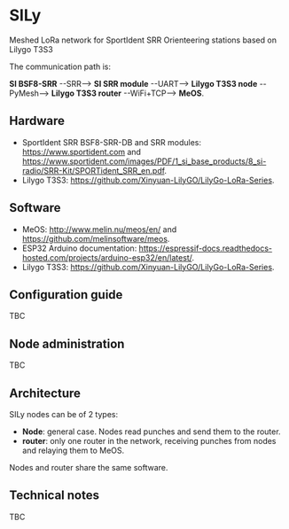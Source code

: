 # SILy

Meshed LoRa network for SportIdent SRR Orienteering stations based on Lilygo T3S3

The communication path is:

**SI BSF8-SRR** --SRR--> **SI SRR module** --UART--> **Lilygo T3S3 node** --PyMesh--> **Lilygo T3S3 router** --WiFi+TCP--> **MeOS**.

## Hardware

* SportIdent SRR BSF8-SRR-DB and SRR modules: <https://www.sportident.com> and <https://www.sportident.com/images/PDF/1_si_base_products/8_si-radio/SRR-Kit/SPORTident_SRR_en.pdf>.
* Lilygo T3S3: <https://github.com/Xinyuan-LilyGO/LilyGo-LoRa-Series>.

## Software

* MeOS: <http://www.melin.nu/meos/en/> and <https://github.com/melinsoftware/meos>.
* ESP32 Arduino documentation: <https://espressif-docs.readthedocs-hosted.com/projects/arduino-esp32/en/latest/>.
* Lilygo T3S3: <https://github.com/Xinyuan-LilyGO/LilyGo-LoRa-Series>.

## Configuration guide

TBC

## Node administration

TBC

## Architecture

SILy nodes can be of 2 types:

* **Node**: general case. Nodes read punches and send them to the router.
* **router**: only one router in the network, receiving punches from nodes and
relaying them to MeOS.

Nodes and router share the same software.

## Technical notes

TBC
